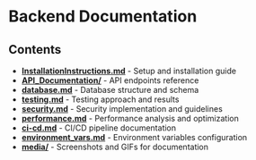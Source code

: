 # Backend Documentation

## Contents

- **[InstallationInstructions.md](./InstallationInstructions.md)** - Setup and installation guide
- **[API_Documentation/](./API_Documentation/)** - API endpoints reference
- **[database.md](./database.md)** - Database structure and schema
- **[testing.md](./testing.md)** - Testing approach and results
- **[security.md](./security.md)** - Security implementation and guidelines
- **[performance.md](./performance.md)** - Performance analysis and optimization
- **[ci-cd.md](./ci-cd.md)** - CI/CD pipeline documentation
- **[environment_vars.md](./environment_vars.md)** - Environment variables configuration
- **[media/](./media/)** - Screenshots and GIFs for documentation

